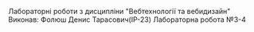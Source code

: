 Лабораторні роботи з дисципліни "Вебтехнології та вебидизайн"
Виконав: Фолюш Денис Тарасович(ІР-23)
Лабораторна робота №3-4

